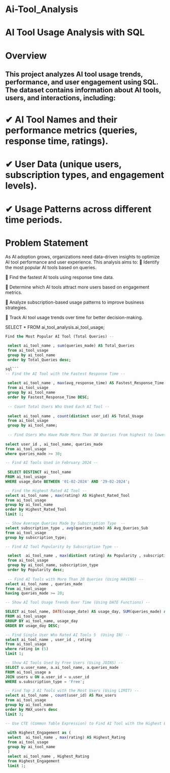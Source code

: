 # Ai-Tool_Analysis
# AI Tool Usage Analysis with SQL
# Overview
## This project analyzes AI tool usage trends, performance, and user engagement using SQL. The dataset contains information about AI tools, users, and interactions, including:
# ✔ AI Tool Names and their performance metrics (queries, response time, ratings).

# ✔ User Data (unique users, subscription types, and engagement levels).

# ✔ Usage Patterns across different time periods.

# Problem Statement

As AI adoption grows, organizations need data-driven insights to optimize AI tool performance and user experience. This analysis aims to:
🔹 Identify the most popular AI tools based on queries.

🔹 Find the fastest AI tools using response time data.

🔹 Determine which AI tools attract more users based on engagement metrics.

🔹 Analyze subscription-based usage patterns to improve business strategies.

🔹 Track AI tool usage trends over time for better decision-making.




SELECT * FROM ai_tool_analysis.ai_tool_usage;
``` sql
Find the Most Popular AI Tool (Total Queries) --

 select ai_tool_name , sum(queries_made) AS Total_Queries
 from ai_tool_usage
 group by ai_tool_name
 order by Total_Queries desc;

sql```
-- Find the AI Tool with the Fastest Response Time --
 
 select ai_tool_name , max(avg_response_time) AS Fastest_Response_Time
 from ai_tool_usage
 group by ai_tool_name
 order by Fastest_Response_Time DESC;
 
 -- Count Total Users Who Used Each AI Tool --
 
 select ai_tool_name , count(distinct user_id) AS Total_Usage 
 from ai_tool_usage
 group by ai_tool_name;
 
 -- Find Users Who Have Made More Than 30 Queries from highest to lowest --
  
select user_id , ai_tool_name, queries_made
from ai_tool_usage
where queries_made >= 30;

-- Find AI Tools Used in February 2024 --
 
 SELECT DISTINCT ai_tool_name
FROM ai_tool_usage
WHERE usage_date BETWEEN '01-02-2024' AND '29-02-2024';

-- Find the Highest Rated AI Tool --
select ai_tool_name , max(rating) AS Highest_Rated_Tool
from ai_tool_usage
group by ai_tool_name
order by Highest_Rated_Tool
limit 1;

-- Show Average Queries Made by Subscription Type  --
select subscription_type , avg(queries_made) AS Avg_Queries_Sub
from ai_tool_usage
group by subscription_type;

-- Find AI Tool Popularity by Subscription Type --

 select  ai_tool_name , max(distinct rating) As Popularity , subscription_type 
 from ai_tool_usage
 group by ai_tool_name, subscription_type
 order by Popularity desc;
 
 -- Find AI Tools with More Than 20 Queries (Using HAVING) --
select ai_tool_name , queries_made
from ai_tool_usage
having queries_made >= 20;

-- Show AI Tool Usage Trends Over Time (Using DATE Functions) --

SELECT ai_tool_name, DATE(usage_date) AS usage_day, SUM(queries_made) AS total_queries
FROM ai_tool_usage
GROUP BY ai_tool_name, usage_day
ORDER BY usage_day DESC;

-- Find Single User Who Rated AI Tools 5  (Using IN) --
select ai_tool_name , user_id , rating 
from ai_tool_usage
where rating in (5)
limit 1; 

-- Show AI Tools Used by Free Users (Using JOINS) --
SELECT u.user_name, a.ai_tool_name, a.queries_made
FROM ai_tool_usage a
JOIN users u ON a.user_id = u.user_id
WHERE u.subscription_type = 'Free';

-- Find Top 3 AI Tools with the Most Users (Using LIMIT) --
select ai_tool_name , count(user_id) AS Max_users
from ai_tool_usage
group by ai_tool_name
order by MAX_users desc
limit 3;

-- Use CTE (Common Table Expression) to Find AI Tool with the Highest Engagement --
 
 with Highest_Engagement as (
 select  ai_tool_name , max(rating) AS Highest_Rating 
 from ai_tool_usage 
 group by ai_tool_name
 )
 select ai_tool_name , Highest_Rating
 from Highest_Engagement 
 limit 1;
